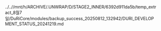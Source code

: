 ../..//mnt/h/ARCHIVE/.UNWRAP/D/STAGE2_INNER/6392d911da5b/temp_extract_8월7일/DuRiCore/modules/backup_success_20250812_132942/DURI_DEVELOPMENT_STATUS_20241219.md